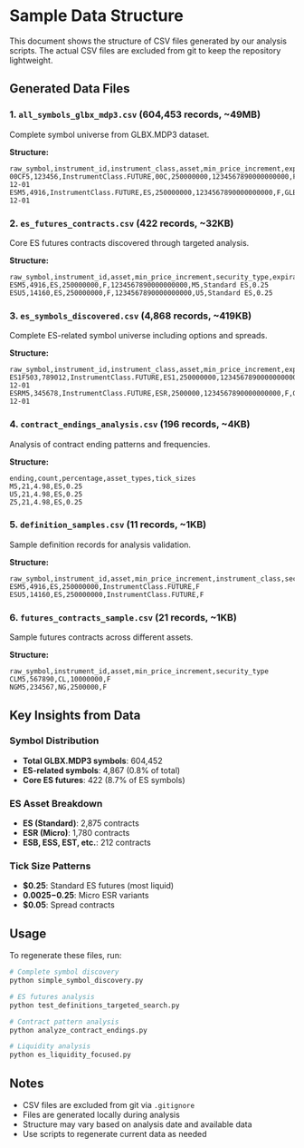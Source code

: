 # Sample Data Structure

This document shows the structure of CSV files generated by our analysis scripts. The actual CSV files are excluded from git to keep the repository lightweight.

## Generated Data Files

### 1. `all_symbols_glbx_mdp3.csv` (604,453 records, ~49MB)
Complete symbol universe from GLBX.MDP3 dataset.

**Structure:**
```csv
raw_symbol,instrument_id,instrument_class,asset,min_price_increment,expiration,security_type,dataset,analysis_date
00CF5,123456,InstrumentClass.FUTURE,00C,250000000,1234567890000000000,F,GLBX.MDP3,2024-12-01
ESM5,4916,InstrumentClass.FUTURE,ES,250000000,1234567890000000000,F,GLBX.MDP3,2024-12-01
```

### 2. `es_futures_contracts.csv` (422 records, ~32KB)
Core ES futures contracts discovered through targeted analysis.

**Structure:**
```csv
raw_symbol,instrument_id,asset,min_price_increment,security_type,expiration,contract_ending,asset_type,tick_size_category
ESM5,4916,ES,250000000,F,1234567890000000000,M5,Standard ES,0.25
ESU5,14160,ES,250000000,F,1234567890000000000,U5,Standard ES,0.25
```

### 3. `es_symbols_discovered.csv` (4,868 records, ~419KB)
Complete ES-related symbol universe including options and spreads.

**Structure:**
```csv
raw_symbol,instrument_id,instrument_class,asset,min_price_increment,expiration,security_type,dataset,analysis_date
ES1F503,789012,InstrumentClass.FUTURE,ES1,250000000,1234567890000000000,F,GLBX.MDP3,2024-12-01
ESRM5,345678,InstrumentClass.FUTURE,ESR,2500000,1234567890000000000,F,GLBX.MDP3,2024-12-01
```

### 4. `contract_endings_analysis.csv` (196 records, ~4KB)
Analysis of contract ending patterns and frequencies.

**Structure:**
```csv
ending,count,percentage,asset_types,tick_sizes
M5,21,4.98,ES,0.25
U5,21,4.98,ES,0.25
Z5,21,4.98,ES,0.25
```

### 5. `definition_samples.csv` (11 records, ~1KB)
Sample definition records for analysis validation.

**Structure:**
```csv
raw_symbol,instrument_id,asset,min_price_increment,instrument_class,security_type
ESM5,4916,ES,250000000,InstrumentClass.FUTURE,F
ESU5,14160,ES,250000000,InstrumentClass.FUTURE,F
```

### 6. `futures_contracts_sample.csv` (21 records, ~1KB)
Sample futures contracts across different assets.

**Structure:**
```csv
raw_symbol,instrument_id,asset,min_price_increment,security_type
CLM5,567890,CL,10000000,F
NGM5,234567,NG,2500000,F
```

## Key Insights from Data

### Symbol Distribution
- **Total GLBX.MDP3 symbols**: 604,452
- **ES-related symbols**: 4,867 (0.8% of total)
- **Core ES futures**: 422 (8.7% of ES symbols)

### ES Asset Breakdown
- **ES (Standard)**: 2,875 contracts
- **ESR (Micro)**: 1,780 contracts  
- **ESB, ESS, EST, etc.**: 212 contracts

### Tick Size Patterns
- **$0.25**: Standard ES futures (most liquid)
- **$0.0025-$0.25**: Micro ESR variants
- **$0.05**: Spread contracts

## Usage

To regenerate these files, run:

```bash
# Complete symbol discovery
python simple_symbol_discovery.py

# ES futures analysis  
python test_definitions_targeted_search.py

# Contract pattern analysis
python analyze_contract_endings.py

# Liquidity analysis
python es_liquidity_focused.py
```

## Notes

- CSV files are excluded from git via `.gitignore`
- Files are generated locally during analysis
- Structure may vary based on analysis date and available data
- Use scripts to regenerate current data as needed 